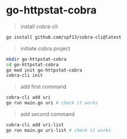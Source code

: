 # go-httpstat-cobra

> install cobra-cli

```bash
go install github.com/spf13/cobra-cli@latest
```

> initiate cobra project

```bash
mkdir go-httpstat-cobra
cd go-httpstat-cobra
go mod init go-httpstat-cobra
cobra-cli init
```

> add first command

```bash
cobra-cli add uri
go run main.go uri # check it works
```

> add second command

```bash
cobra-cli add uri-list
go run main.go uri-list # check it works
```
